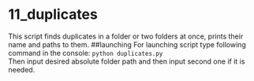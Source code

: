 # 11_duplicates
This script finds duplicates in a folder or two folders at once, prints their name and paths to them.
##launching
For launching script type following command in the console: `python duplicates.py`  
Then input desired absolute folder path and then input second one if it is needed.


